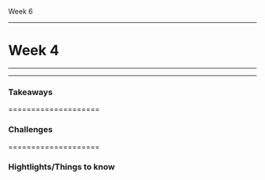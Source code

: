 Week 6 

___

# Week 4 
___


 ___
 

### Takeaways
====================


### Challenges
====================

### Hightlights/Things to know
